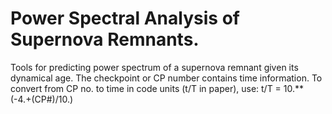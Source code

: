 # Power Spectral Analysis of Supernova Remnants.
Tools for predicting power spectrum of a supernova remnant given its dynamical age.
The checkpoint or CP number contains time information. To convert from CP no. to time in code units (t/T in paper), use:
                                                  t/T = 10.**(-4.+(CP#)/10.) 
